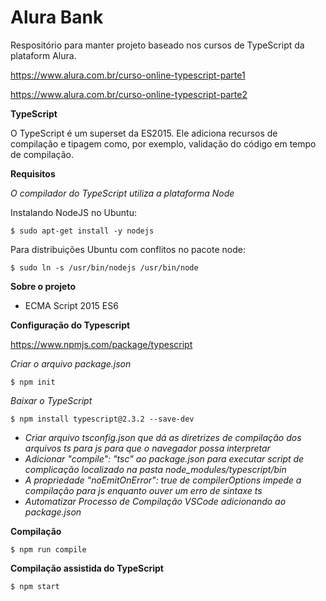 # Alura Bank

Respositório para manter projeto baseado nos cursos de TypeScript da plataform Alura.

https://www.alura.com.br/curso-online-typescript-parte1

https://www.alura.com.br/curso-online-typescript-parte2

**TypeScript**

O TypeScript é um superset da ES2015. Ele adiciona recursos de compilação e tipagem como, por exemplo, validação do código em tempo de compilação.

**Requisitos**

_O compilador do TypeScript utiliza a plataforma Node_

Instalando NodeJS no Ubuntu:

`$ sudo apt-get install -y nodejs
`

Para distribuições Ubuntu com conflitos no pacote node:

`$ sudo ln -s /usr/bin/nodejs /usr/bin/node
`

**Sobre o projeto**

- ECMA Script 2015 ES6 

**Configuração do Typescript**

https://www.npmjs.com/package/typescript

_Criar o arquivo package.json_

`$ npm init
`

_Baixar o TypeScript_

`$ npm install typescript@2.3.2 --save-dev
`

- _Criar arquivo tsconfig.json que dá as diretrizes de compilação dos arquivos ts para js para que o navegador possa interpretar_
- _Adicionar  "compile": "tsc" ao package.json para executar script de complicação localizado na pasta node_modules/typescript/bin_
- _A propriedade "noEmitOnError": true de compilerOptions impede a compilação para js enquanto ouver um erro de sintaxe ts_
- _Automatizar Processo de Compilação VSCode adicionando ao package.json_



**Compilação**

`$ npm run compile
`

**Compilação assistida do TypeScript**

`$ npm start
`